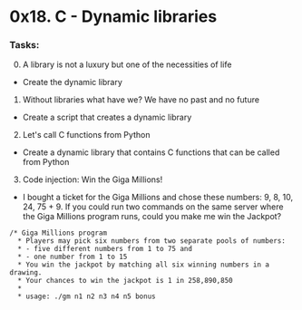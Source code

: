 # 0x18. C - Dynamic libraries

### Tasks:
0. A library is not a luxury but one of the necessities of life <br>
* Create the dynamic library
1. Without libraries what have we? We have no past and no future <br>
* Create a script that creates a dynamic library
2. Let's call C functions from Python
* Create a dynamic library that contains C functions that can be called from Python
3. Code injection: Win the Giga Millions!
* I bought a ticket for the Giga Millions and chose these numbers: 9, 8, 10, 24, 75 + 9. If you could run two commands on the same server where the Giga Millions program runs, could you make me win the Jackpot?

```
/* Giga Millions program                                                                                    
  * Players may pick six numbers from two separate pools of numbers:                                                
  * - five different numbers from 1 to 75 and                                                                       
  * - one number from 1 to 15                                                                                       
  * You win the jackpot by matching all six winning numbers in a drawing.                                           
  * Your chances to win the jackpot is 1 in 258,890,850                                                             
  *                                                                                                                 
  * usage: ./gm n1 n2 n3 n4 n5 bonus
```
